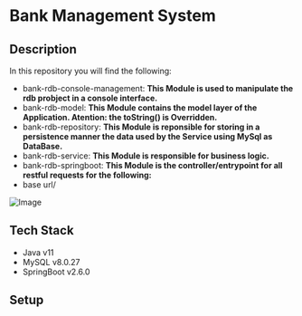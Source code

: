 Bank Management System
======================

Description
-----------
In this repository you will find the following:
* bank-rdb-console-management:
**This Module is used to manipulate the rdb probject in a console interface.**
* bank-rdb-model:
**This Module contains the model layer of the Application. Atention: the toString() is Overridden.**
* bank-rdb-repository:
**This Module is reponsible for storing in a persistence manner the data used by the Service using MySql as DataBase.**
* bank-rdb-service:
**This Module is responsible for business logic.**
* bank-rdb-springboot:
**This Module is the controller/entrypoint for all restful requests for the following:**
* base url/<endpoint>

![Image]( https://www.bestprograms.org/wp/wp-content/uploads/2015/11/under-construction.gif)

Tech Stack
----------
* Java v11
* MySQL v8.0.27
* SpringBoot v2.6.0

Setup
-----


